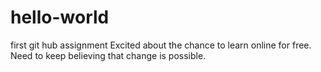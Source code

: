 # hello-world
first git hub assignment
Excited about the chance to learn online for free.  Need to keep believing that change is possible.
